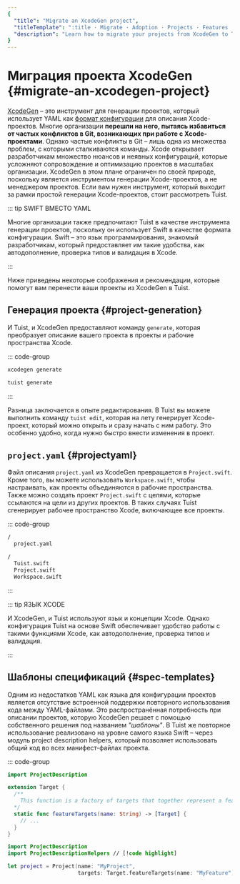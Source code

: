 ```yaml
---
{
  "title": "Migrate an XcodeGen project",
  "titleTemplate": ":title · Migrate · Adoption · Projects · Features · Guides · Tuist",
  "description": "Learn how to migrate your projects from XcodeGen to Tuist."
}
---
```

# Миграция проекта XcodeGen {#migrate-an-xcodegen-project}

[XcodeGen](https://github.com/yonaskolb/XcodeGen) – это инструмент для генерации
проектов, который использует YAML как [формат
конфигурации](https://github.com/yonaskolb/XcodeGen/blob/master/Docs/ProjectSpec.md)
для описания Xcode-проектов. Многие организации **перешли на него, пытаясь
избавиться от частых конфликтов в Git, возникающих при работе с
Xcode-проектами**. Однако частые конфликты в Git – лишь одна из множества
проблем, с которыми сталкиваются команды. Xcode открывает разработчикам
множество нюансов и неявных конфигураций, которые усложняют сопровождение и
оптимизацию проектов в масштабах организации. XcodeGen в этом плане ограничен по
своей природе, поскольку является инструментом генерации Xcode-проектов, а не
менеджером проектов. Если вам нужен инструмент, который выходит за рамки простой
генерации Xcode-проектов, стоит рассмотреть Tuist.

::: tip SWIFT ВМЕСТО YAML
<!-- -->
Многие организации также предпочитают Tuist в качестве инструмента генерации
проектов, поскольку он использует Swift в качестве формата конфигурации. Swift –
это язык программирования, знакомый разработчикам, который предоставляет им
такие удобства, как автодополнение, проверка типов и валидация в Xcode.
<!-- -->
:::

Ниже приведены некоторые соображения и рекомендации, которые помогут вам
перенести ваши проекты из XcodeGen в Tuist.

## Генерация проекта {#project-generation}

И Tuist, и XcodeGen предоставляют команду `generate`, которая преобразует
описание вашего проекта в проекты и рабочие пространства Xcode.

::: code-group

```bash [XcodeGen]
xcodegen generate
```

```bash [Tuist]
tuist generate
```
<!-- -->
:::

Разница заключается в опыте редактирования. В Tuist вы можете выполнить команду
`tuist edit`, которая на лету генерирует Xcode-проект, который можно открыть и
сразу начать с ним работу. Это особенно удобно, когда нужно быстро внести
изменения в проект.

## `project.yaml` {#projectyaml}

Файл описания `project.yaml` из XcodeGen превращается в `Project.swift`. Кроме
того, вы можете использовать `Workspace.swift`, чтобы настраивать, как проекты
объединяются в рабочие пространства. Также можно создать проект `Project.swift`
с целями, которые ссылаются на цели из других проектов. В таких случаях Tuist
сгенерирует рабочее пространство Xcode, включающее все проекты.

::: code-group

```bash [XcodeGen directory structure]
/
  project.yaml
```

```bash [Tuist directory structure]
/
  Tuist.swift
  Project.swift
  Workspace.swift
```
<!-- -->
:::

::: tip ЯЗЫК XCODE
<!-- -->
И XcodeGen, и Tuist используют язык и концепции Xcode. Однако конфигурация Tuist
на основе Swift обеспечивает удобство работы с такими функциями Xcode, как
автодополнение, проверка типов и валидация.
<!-- -->
:::

## Шаблоны спецификаций {#spec-templates}

Одним из недостатков YAML как языка для конфигурации проектов является
отсутствие встроенной поддержки повторного использования кода между
YAML-файлами. Это распространённая потребность при описании проектов, которую
XcodeGen решает с помощью собственного решения под названием *"шаблоны"*. В
Tuist же повторное использование реализовано на уровне самого языка Swift –
через модуль
<LocalizedLink href="/guides/features/projects/code-sharing">project description
helpers</LocalizedLink>, который позволяет использовать общий код во всех
манифест-файлах проекта.

::: code-group
```swift [Tuist/ProjectDescriptionHelpers/Target+Features.swift]
import ProjectDescription

extension Target {
  /**
    This function is a factory of targets that together represent a feature.
  */
  static func featureTargets(name: String) -> [Target] {
    // ...
  }
}
```
```swift [Project.swift]
import ProjectDescription
import ProjectDescriptionHelpers // [!code highlight]

let project = Project(name: "MyProject",
                      targets: Target.featureTargets(name: "MyFeature")) // [!code highlight]
```
